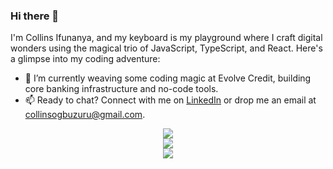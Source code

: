 ### Hi there 👋

I'm Collins Ifunanya, and my keyboard is my playground where I craft digital wonders using the magical trio of JavaScript, TypeScript, and  React. Here's a glimpse into my coding adventure:

- 🔭 I’m currently weaving some coding magic at Evolve Credit, building core banking infrastructure and no-code tools.
- 📫 Ready to chat? Connect with me on [LinkedIn](https://www.linkedin.com/in/collins-ogbuzuru/) or drop me an email at collinsogbuzuru@gmail.com.

<p align="center">
  <img src="https://github-readme-stats-nu-six-56.vercel.app/api?username=ifunanyacollins&theme=dark&hide_border=false&include_all_commits=true&count_private=true" /> <br />
  <img src="https://github-readme-streak-stats.herokuapp.com/?user=ifunanyacollins&theme=dark&hide_border=false"><br />
  <img src="https://github-readme-stats.vercel.app/api/top-langs/?username=ifunanyacollins&theme=dark&hide_border=false&include_all_commits=true&count_private=true&layout=compact">
</p>


